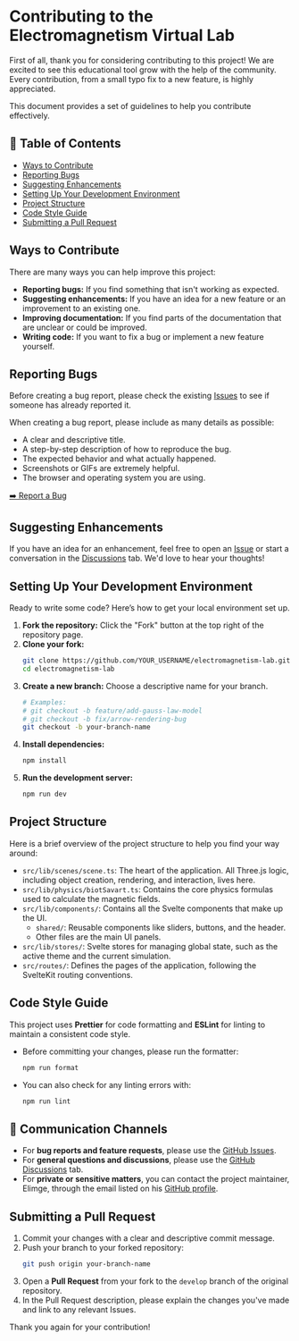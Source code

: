 # Contributing to the Electromagnetism Virtual Lab

First of all, thank you for considering contributing to this project! We are excited to see this educational tool grow with the help of the community. Every contribution, from a small typo fix to a new feature, is highly appreciated.

This document provides a set of guidelines to help you contribute effectively.

## 📖 Table of Contents
- [Ways to Contribute](#ways-to-contribute)
- [Reporting Bugs](#reporting-bugs)
- [Suggesting Enhancements](#suggesting-enhancements)
- [Setting Up Your Development Environment](#setting-up-your-development-environment)
- [Project Structure](#project-structure)
- [Code Style Guide](#code-style-guide)
- [Submitting a Pull Request](#submitting-a-pull-request)

## Ways to Contribute

There are many ways you can help improve this project:
- **Reporting bugs:** If you find something that isn't working as expected.
- **Suggesting enhancements:** If you have an idea for a new feature or an improvement to an existing one.
- **Improving documentation:** If you find parts of the documentation that are unclear or could be improved.
- **Writing code:** If you want to fix a bug or implement a new feature yourself.

## Reporting Bugs

Before creating a bug report, please check the existing [Issues](https://github.com/Elimge/electromagnetism-lab/issues) to see if someone has already reported it.

When creating a bug report, please include as many details as possible:
- A clear and descriptive title.
- A step-by-step description of how to reproduce the bug.
- The expected behavior and what actually happened.
- Screenshots or GIFs are extremely helpful.
- The browser and operating system you are using.

[➡️ Report a Bug](https://github.com/Elimge/electromagnetism-lab/issues/new/choose)

## Suggesting Enhancements

If you have an idea for an enhancement, feel free to open an [Issue](https://github.com/Elimge/electromagnetism-lab/issues/new/choose) or start a conversation in the [Discussions](https://github.com/Elimge/electromagnetism-lab/discussions) tab. We'd love to hear your thoughts!

## Setting Up Your Development Environment

Ready to write some code? Here’s how to get your local environment set up.

1.  **Fork the repository:** Click the "Fork" button at the top right of the repository page.
2.  **Clone your fork:**
    ```bash
    git clone https://github.com/YOUR_USERNAME/electromagnetism-lab.git
    cd electromagnetism-lab
    ```
3.  **Create a new branch:** Choose a descriptive name for your branch.
    ```bash
    # Examples:
    # git checkout -b feature/add-gauss-law-model
    # git checkout -b fix/arrow-rendering-bug
    git checkout -b your-branch-name
    ```
4.  **Install dependencies:**
    ```bash
    npm install
    ```
5.  **Run the development server:**
    ```bash
    npm run dev
    ```

## Project Structure

Here is a brief overview of the project structure to help you find your way around:

-   `src/lib/scenes/scene.ts`: The heart of the application. All Three.js logic, including object creation, rendering, and interaction, lives here.
-   `src/lib/physics/biotSavart.ts`: Contains the core physics formulas used to calculate the magnetic fields.
-   `src/lib/components/`: Contains all the Svelte components that make up the UI.
    -   `shared/`: Reusable components like sliders, buttons, and the header.
    -   Other files are the main UI panels.
-   `src/lib/stores/`: Svelte stores for managing global state, such as the active theme and the current simulation.
-   `src/routes/`: Defines the pages of the application, following the SvelteKit routing conventions.

## Code Style Guide

This project uses **Prettier** for code formatting and **ESLint** for linting to maintain a consistent code style.

-   Before committing your changes, please run the formatter:
    ```bash
    npm run format
    ```
-   You can also check for any linting errors with:
    ```bash
    npm run lint
    ```
## 💬 Communication Channels

-   For **bug reports and feature requests**, please use the [GitHub Issues](https://github.com/Elimge/electromagnetism-lab/issues).
-   For **general questions and discussions**, please use the [GitHub Discussions](https://github.com/Elimge/electromagnetism-lab/discussions) tab.
-   For **private or sensitive matters**, you can contact the project maintainer, Elimge, through the email listed on his [GitHub profile](https://github.com/Elimge).

## Submitting a Pull Request

1.  Commit your changes with a clear and descriptive commit message.
2.  Push your branch to your forked repository:
    ```bash
    git push origin your-branch-name
    ```
3.  Open a **Pull Request** from your fork to the `develop` branch of the original repository.
4.  In the Pull Request description, please explain the changes you've made and link to any relevant Issues.

Thank you again for your contribution!